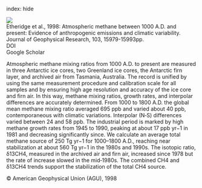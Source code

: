 index: hide

<div class="Citation">
    <div class="Citation-thumb CitationThumb-linked"  data-href="https://doi.org/10.1029/98jd00923">
      <img src="https://static.claimspace.cloud/climate-study-static/refs/thumbs/5/Etheridge_et_al_1998-thumb.png" />
    </div>

  <div class="Citation-body">
    <div class="Citation-text">Etheridge et al., 1998: Atmospheric methane between 1000 A.D. and present: Evidence of anthropogenic emissions and climatic variability. <span class="Article-journal">Journal of Geophysical Research, </span><span class="Article-volume">103, </span>15979-15993pp.</div>
    <div class="Citation-links">
      <div class="CitationLink" data-href="https://doi.org/10.1029/98jd00923">
        <div class="CitationLink-icon CitationLink-Doi"></div>
        <div class="CitationLink-text">DOI</div>
      </div>
      <div class="CitationLink" data-href="https://scholar.google.com/scholar?q=10.1029/98jd00923">
        <div class="CitationLink-icon CitationLink-Scholar"></div>
        <div class="CitationLink-text">Google Scholar</div>
      </div>
    </div>
  </div>
</div>

Atmospheric methane mixing ratios from 1000 A.D. to present are measured in three Antarctic ice cores, two Greenland ice cores, the Antarctic firn layer, and archived air from Tasmania, Australia. The record is unified by using the same measurement procedure and calibration scale for all samples and by ensuring high age resolution and accuracy of the ice core and firn air. In this way, methane mixing ratios, growth rates, and interpolar differences are accurately determined. From 1000 to 1800 A.D. the global mean methane mixing ratio averaged 695 ppb and varied about 40 ppb, contemporaneous with climatic variations. Interpolar (N‐S) differences varied between 24 and 58 ppb. The industrial period is marked by high methane growth rates from 1945 to 1990, peaking at about 17 ppb yr−1 in 1981 and decreasing significantly since. We calculate an average total methane source of 250 Tg yr−1 for 1000–1800 A.D., reaching near stabilization at about 560 Tg yr−1 in the 1980s and 1990s. The isotopic ratio, δ13CH4, measured in the archived air and firn air, increased since 1978 but the rate of increase slowed in the mid‐1980s. The combined CH4 and δ13CH4 trends support the stabilization of the total CH4 source.

<div class="Citation-copy">
&copy; American Geophysical Union (AGU), 1998
</div>